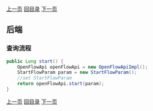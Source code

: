 [上一页](sso.md)
[回目录](../README.md)
[下一页](faq.md)

## 后端
### 查询流程
```java
public Long start() {
	OpenFlowApi openFlowApi = new OpenFlowApiImpl();
	StartFlowParam param = new StartFlowParam();
	//set StartFlowParam
	return openFlowApi.start(param);
}
```


[上一页](sso.md)
[回目录](../README.md)
[下一页](faq.md)